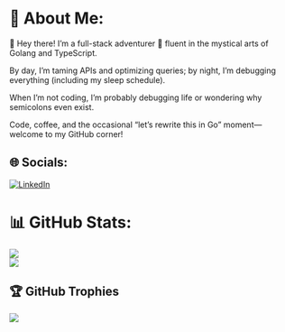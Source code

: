 # 💫 About Me:
👋 Hey there! I’m a full-stack adventurer 🧭 fluent in the mystical arts of Golang and TypeScript.

By day, I’m taming APIs and optimizing queries; by night, I’m debugging everything (including my sleep schedule).

When I’m not coding, I’m probably debugging life or wondering why semicolons even exist.

Code, coffee, and the occasional “let’s rewrite this in Go” moment—welcome to my GitHub corner!


## 🌐 Socials:
[![LinkedIn](https://img.shields.io/badge/LinkedIn-%230077B5.svg?logo=linkedin&logoColor=white)](https://linkedin.com/in/kailash-bisht) 


# 📊 GitHub Stats:
![](https://github-readme-streak-stats.herokuapp.com/?user=K-A-I-L-A-S-H&theme=monokai&hide_border=true)<br/>
![](https://github-readme-stats.vercel.app/api/top-langs/?username=K-A-I-L-A-S-H&theme=monokai&hide_border=true&include_all_commits=false&count_private=true&layout=compact)

## 🏆 GitHub Trophies
![](https://github-profile-trophy.vercel.app/?username=K-A-I-L-A-S-H&theme=radical&no-frame=true&no-bg=true&margin-w=4)

<!-- Proudly created with GPRM ( https://gprm.itsvg.in ) -->
